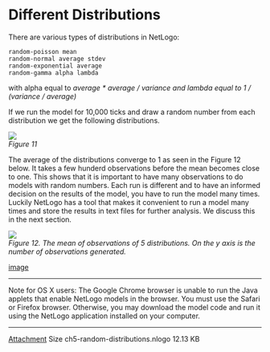 # Different Distributions
There are various types of distributions in NetLogo:
```
random-poisson mean
random-normal average stdev
random-exponential average
random-gamma alpha lambda
```
with alpha equal to _average * average / variance and lambda equal to 1 / (variance / average)_

If we run the model for 10,000 ticks and draw a random number from each distribution we get the following distributions.


![](https://raw.githubusercontent.com/comses/intro-to-abm/master/assets/images/Ch_5_Fig_11.png)<br>
*Figure 11*

The average of the distributions converge to 1 as seen in the Figure 12 below. It takes a few hunderd observations before the mean becomes close to one. This shows that it is important to have many observations to do models with random numbers. Each run is different and to have an informed decision on the results of the model, you have to run the model many times. Luckily NetLogo has a tool that makes it convenient to run a model many times and store the results in text files for further analysis. We discuss this in the next section.

![](https://raw.githubusercontent.com/comses/intro-to-abm/master/assets/images/Ch_5_Fig_12.png)<br>
*Figure 12. The mean of observations of 5 distributions. On the y axis is the number of observations generated.*

[image](https://www.openabm.org/book/33102/55-different-distributions)

---

Note for OS X users: The Google Chrome browser is unable to run the Java applets that enable NetLogo models in the browser. You must use the Safari or Firefox browser. Otherwise, you may download the model code and run it using the NetLogo application installed on your computer.

----


[Attachment](https://www.openabm.org/files/books/3443/ch5-random-distributions.nlogo)	Size
 ch5-random-distributions.nlogo	12.13 KB
